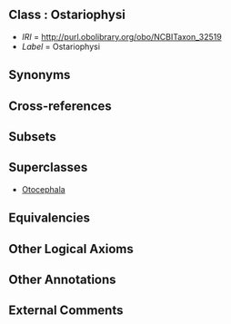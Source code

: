 
## Class : Ostariophysi

 * *IRI* = http://purl.obolibrary.org/obo/NCBITaxon_32519
 * *Label* = Ostariophysi

## Synonyms


## Cross-references


## Subsets


## Superclasses

 * [Otocephala](../../NCBITaxon/34/NCBITaxon_186634.md)

## Equivalencies


## Other Logical Axioms


## Other Annotations


## External Comments

